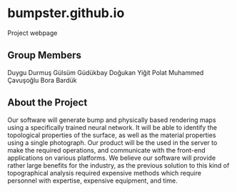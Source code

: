 # bumpster.github.io
Project webpage
## Group Members
Duygu Durmuş 
Gülsüm Güdükbay 
Doğukan Yiğit Polat 
Muhammed  Çavuşoğlu
Bora Bardük
## About the Project
Our software will generate bump and physically based rendering maps using a specifically trained neural network. It will be able to identify the topological properties of the surface, as well as the material properties using a single photograph. Our product will be the used in the server to make the required operations, and communicate with the front-end applications on various platforms. We believe our software will provide rather large benefits for the industry, as the previous solution to this kind of topographical analysis required expensive methods which require personnel   with expertise, expensive equipment, and time.